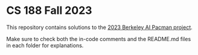# CS 188 Fall 2023

This repository contains solutions to the [2023 Berkeley AI Pacman project](https://inst.eecs.berkeley.edu/~cs188/fa23/projects/).

Make sure to check both the in-code comments and the README.md files in each folder for explanations.
